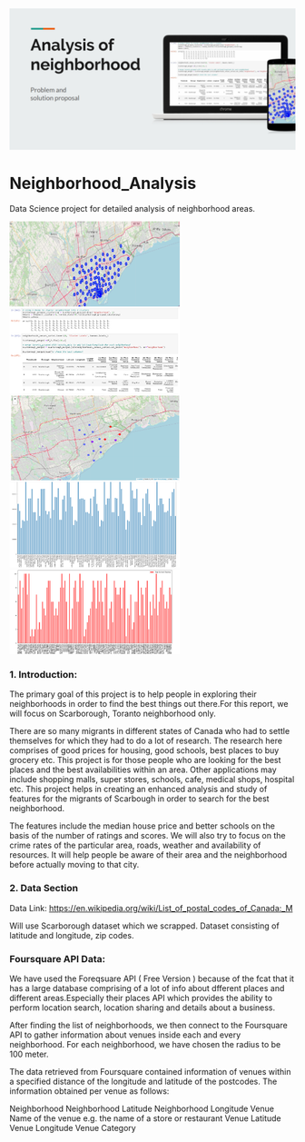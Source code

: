 <img src="https://raw.githubusercontent.com/vidit135g/Neighborhood_Analysis/master/Area%20analysis/visuals/main.PNG"/>

# Neighborhood_Analysis
Data Science project for detailed analysis of neighborhood areas.

<div class="christmas_promotion_boxes">
    <img src="https://raw.githubusercontent.com/vidit135g/Neighborhood_Analysis/master/Area%20analysis/visuals/1.PNG" width="300" height="150"/>
    <img src="https://raw.githubusercontent.com/vidit135g/Neighborhood_Analysis/master/Area%20analysis/visuals/2.PNG" width="300" height="150"/>
    <img src="https://raw.githubusercontent.com/vidit135g/Neighborhood_Analysis/master/Area%20analysis/visuals/3.PNG" width="300" height="150"/>
    <img src="https://raw.githubusercontent.com/vidit135g/Neighborhood_Analysis/master/Area%20analysis/visuals/4.PNG" width="300" height="150"/>
    <img src="https://raw.githubusercontent.com/vidit135g/Neighborhood_Analysis/master/Area%20analysis/visuals/5.PNG" width="300" height="150"/>
</div>

### 1. Introduction:
The primary goal of this project is to help people in exploring their neighborhoods in order to find the best things out there.For this report, we will focus on Scarborough, Toranto neighborhood only.

There are so many migrants in different states of Canada who had to settle themselves for which they had to do a lot of research. The research here comprises of good prices for housing, good schools, best places to buy grocery etc. This project is for those people who are looking for the best places and the best availabilities within an area. Other applications may include shopping malls, super stores, schools, cafe, medical shops, hospital etc. This project helps in creating an enhanced analysis and study of features for the migrants of Scarbough in order to search for the best neighborhood.

The features include the median house price and better schools on the basis of the number of ratings and scores. We will also try to focus on the crime rates of the particular area, roads, weather and availability of resources. It will help people be aware of their area and the neighborhood before actually moving to that city.

### 2. Data Section
Data Link: https://en.wikipedia.org/wiki/List_of_postal_codes_of_Canada:_M

Will use Scarborough dataset which we scrapped. Dataset consisting of latitude and longitude, zip codes.

### Foursquare API Data:

We have used the Foreqsuare API ( Free Version ) because of the fcat that it has a large database comprising of a lot of info about dfferent places and different areas.Especially their places API which provides the ability to perform location search, location sharing and details about a business.

After finding the list of neighborhoods, we then connect to the Foursquare API to gather information about venues inside each and every neighborhood. For each neighborhood, we have chosen the radius to be 100 meter.

The data retrieved from Foursquare contained information of venues within a specified distance of the longitude and latitude of the postcodes. The information obtained per venue as follows:

Neighborhood
Neighborhood Latitude
Neighborhood Longitude
Venue
Name of the venue e.g. the name of a store or restaurant
Venue Latitude
Venue Longitude
Venue Category
